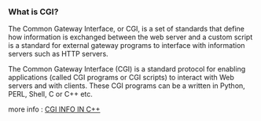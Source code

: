 

















### What is CGI?

The Common Gateway Interface, or CGI, is a set of standards that define how information is exchanged between the web server and a custom script
is a standard for external gateway programs to interface with information servers such as HTTP servers.

The Common Gateway Interface (CGI) is a standard protocol for enabling applications (called CGI programs or CGI scripts) to interact with Web servers and with clients. These CGI programs can be a written in Python, PERL, Shell, C or C++ etc.

more info : [CGI INFO IN C++](https://tutorialspoint.com/cplusplus/cpp_web_programming.htm)


